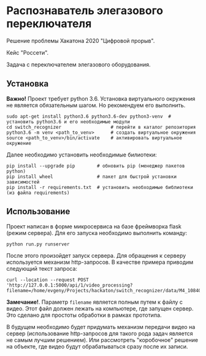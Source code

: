 # Распознаватель элегазового переключателя

Решение проблемы Хакатона 2020 "Цифровой прорыв". 

Кейс "Россети". 

Задача с переключателем элегазового оборудования.

## Установка

__Важно!__ Проект требует python 3.6.
Установка виртуального окружения не является обязательным шагом. Но рекомендуем его выполнить.
  
```shell script
sudo apt-get install python3.6 python3.6-dev python3-venv  # установить python3.6 и его необходимые модули
cd switch_recognizer                  # перейти в каталог репозитория
python3.6 -m venv <path_to_venv>      # создать виртуальное окружения
source <path_to_venv>/bin/activate    # активировать виртуальное окружение 
```

Далее необходимо установить необходимые билиотеки:

```shell script
pip install --upgrade pip        # обновить pip (менеджер пакетов python)
pip install wheel                # пакет для быстрой установки зависимостей
pip install -r requirements.txt  # установить необходимые библиотеки (из файла requirements)
```

## Использование

Проект написан в форме микросервиса на базе фреймворка flask (режим сервера).
Для его запуска необходимо выполнить команду:

```shell script
python run.py runserver
```

После этого произойдет запуск сервера. 
Для обращения к серверу используется механизм http-запросов.
В качестве примера приводим следующий текст запроса:

```shell script
curl --location --request POST 'http://127.0.0.1:5000/api/1/video_processing?filename=/home/evgeny/Projects/hackaton/switch_recognizer/data/M4_10840.MOV'
```

__Замечание!__. Параметр `filename` является полным путем к файлу с видео. Этот файл должен лежать на компьютере, 
где запущен сервер. Это сделано для простоты обработки в рамках прототипа. 

В будущем необходимо будет придумать механизм передачи видео на сервер (использование http-запросов для такого рода 
задач является не самым лучшим решением). Или рассмотреть "коробочное" решение на объекте, где видео будут 
обрабатываться сразу после их записи.